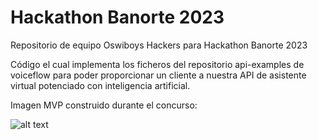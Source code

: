 # Hackathon Banorte 2023
Repositorio de equipo Oswiboys Hackers para Hackathon Banorte 2023

Código el cual implementa los ficheros del repositorio api-examples de voiceflow para poder proporcionar
un cliente a nuestra API de asistente virtual potenciado con inteligencia artificial.

Imagen MVP construido durante el concurso:

![alt text](https://github.com/gerardmtz/hackBanorte/blob/master/aistente_maya.png?raw=true)



